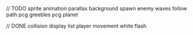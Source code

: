// TODO
sprite animation
parallax background
spawn enemy
waves
follow path
pcg greebles
pcg planet

// DONE
collision
display list
player movement
white flash
